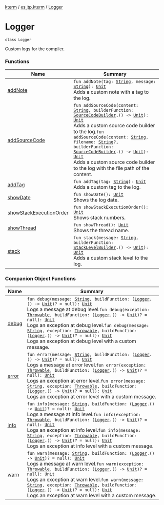 [kterm](../../index.md) / [es.jtp.kterm](../index.md) / [Logger](./index.md)

# Logger

`class Logger`

Custom logs for the compiler.

### Functions

| Name | Summary |
|---|---|
| [addNote](add-note.md) | `fun addNote(tag: `[`String`](https://kotlinlang.org/api/latest/jvm/stdlib/kotlin/-string/index.html)`, message: `[`String`](https://kotlinlang.org/api/latest/jvm/stdlib/kotlin/-string/index.html)`): `[`Unit`](https://kotlinlang.org/api/latest/jvm/stdlib/kotlin/-unit/index.html)<br>Adds a custom note with a tag to the log. |
| [addSourceCode](add-source-code.md) | `fun addSourceCode(content: `[`String`](https://kotlinlang.org/api/latest/jvm/stdlib/kotlin/-string/index.html)`, builderFunction: `[`SourceCodeBuilder`](../../es.jtp.kterm.logger/-source-code-builder/index.md)`.() -> `[`Unit`](https://kotlinlang.org/api/latest/jvm/stdlib/kotlin/-unit/index.html)`): `[`Unit`](https://kotlinlang.org/api/latest/jvm/stdlib/kotlin/-unit/index.html)<br>Adds a custom source code builder to the log.`fun addSourceCode(content: `[`String`](https://kotlinlang.org/api/latest/jvm/stdlib/kotlin/-string/index.html)`, filename: `[`String`](https://kotlinlang.org/api/latest/jvm/stdlib/kotlin/-string/index.html)`?, builderFunction: `[`SourceCodeBuilder`](../../es.jtp.kterm.logger/-source-code-builder/index.md)`.() -> `[`Unit`](https://kotlinlang.org/api/latest/jvm/stdlib/kotlin/-unit/index.html)`): `[`Unit`](https://kotlinlang.org/api/latest/jvm/stdlib/kotlin/-unit/index.html)<br>Adds a custom source code builder to the log with the file path of the content. |
| [addTag](add-tag.md) | `fun addTag(tag: `[`String`](https://kotlinlang.org/api/latest/jvm/stdlib/kotlin/-string/index.html)`): `[`Unit`](https://kotlinlang.org/api/latest/jvm/stdlib/kotlin/-unit/index.html)<br>Adds a custom tag to the log. |
| [showDate](show-date.md) | `fun showDate(): `[`Unit`](https://kotlinlang.org/api/latest/jvm/stdlib/kotlin/-unit/index.html)<br>Shows the log date. |
| [showStackExecutionOrder](show-stack-execution-order.md) | `fun showStackExecutionOrder(): `[`Unit`](https://kotlinlang.org/api/latest/jvm/stdlib/kotlin/-unit/index.html)<br>Shows stack numbers. |
| [showThread](show-thread.md) | `fun showThread(): `[`Unit`](https://kotlinlang.org/api/latest/jvm/stdlib/kotlin/-unit/index.html)<br>Shows the thread name. |
| [stack](stack.md) | `fun stack(message: `[`String`](https://kotlinlang.org/api/latest/jvm/stdlib/kotlin/-string/index.html)`, builderFunction: `[`StackLevelBuilder`](../../es.jtp.kterm.logger/-stack-level-builder/index.md)`.() -> `[`Unit`](https://kotlinlang.org/api/latest/jvm/stdlib/kotlin/-unit/index.html)`): `[`Unit`](https://kotlinlang.org/api/latest/jvm/stdlib/kotlin/-unit/index.html)<br>Adds a custom stack level to the log. |

### Companion Object Functions

| Name | Summary |
|---|---|
| [debug](debug.md) | `fun debug(message: `[`String`](https://kotlinlang.org/api/latest/jvm/stdlib/kotlin/-string/index.html)`, buildFunction: (`[`Logger`](./index.md)`.() -> `[`Unit`](https://kotlinlang.org/api/latest/jvm/stdlib/kotlin/-unit/index.html)`)? = null): `[`Unit`](https://kotlinlang.org/api/latest/jvm/stdlib/kotlin/-unit/index.html)<br>Logs a message at debug level.`fun debug(exception: `[`Throwable`](https://kotlinlang.org/api/latest/jvm/stdlib/kotlin/-throwable/index.html)`, buildFunction: (`[`Logger`](./index.md)`.() -> `[`Unit`](https://kotlinlang.org/api/latest/jvm/stdlib/kotlin/-unit/index.html)`)? = null): `[`Unit`](https://kotlinlang.org/api/latest/jvm/stdlib/kotlin/-unit/index.html)<br>Logs an exception at debug level.`fun debug(message: `[`String`](https://kotlinlang.org/api/latest/jvm/stdlib/kotlin/-string/index.html)`, exception: `[`Throwable`](https://kotlinlang.org/api/latest/jvm/stdlib/kotlin/-throwable/index.html)`, buildFunction: (`[`Logger`](./index.md)`.() -> `[`Unit`](https://kotlinlang.org/api/latest/jvm/stdlib/kotlin/-unit/index.html)`)? = null): `[`Unit`](https://kotlinlang.org/api/latest/jvm/stdlib/kotlin/-unit/index.html)<br>Logs an exception at debug level with a custom message. |
| [error](error.md) | `fun error(message: `[`String`](https://kotlinlang.org/api/latest/jvm/stdlib/kotlin/-string/index.html)`, buildFunction: (`[`Logger`](./index.md)`.() -> `[`Unit`](https://kotlinlang.org/api/latest/jvm/stdlib/kotlin/-unit/index.html)`)? = null): `[`Unit`](https://kotlinlang.org/api/latest/jvm/stdlib/kotlin/-unit/index.html)<br>Logs a message at error level.`fun error(exception: `[`Throwable`](https://kotlinlang.org/api/latest/jvm/stdlib/kotlin/-throwable/index.html)`, buildFunction: (`[`Logger`](./index.md)`.() -> `[`Unit`](https://kotlinlang.org/api/latest/jvm/stdlib/kotlin/-unit/index.html)`)? = null): `[`Unit`](https://kotlinlang.org/api/latest/jvm/stdlib/kotlin/-unit/index.html)<br>Logs an exception at error level.`fun error(message: `[`String`](https://kotlinlang.org/api/latest/jvm/stdlib/kotlin/-string/index.html)`, exception: `[`Throwable`](https://kotlinlang.org/api/latest/jvm/stdlib/kotlin/-throwable/index.html)`, buildFunction: (`[`Logger`](./index.md)`.() -> `[`Unit`](https://kotlinlang.org/api/latest/jvm/stdlib/kotlin/-unit/index.html)`)? = null): `[`Unit`](https://kotlinlang.org/api/latest/jvm/stdlib/kotlin/-unit/index.html)<br>Logs an exception at error level with a custom message. |
| [info](info.md) | `fun info(message: `[`String`](https://kotlinlang.org/api/latest/jvm/stdlib/kotlin/-string/index.html)`, buildFunction: (`[`Logger`](./index.md)`.() -> `[`Unit`](https://kotlinlang.org/api/latest/jvm/stdlib/kotlin/-unit/index.html)`)? = null): `[`Unit`](https://kotlinlang.org/api/latest/jvm/stdlib/kotlin/-unit/index.html)<br>Logs a message at info level.`fun info(exception: `[`Throwable`](https://kotlinlang.org/api/latest/jvm/stdlib/kotlin/-throwable/index.html)`, buildFunction: (`[`Logger`](./index.md)`.() -> `[`Unit`](https://kotlinlang.org/api/latest/jvm/stdlib/kotlin/-unit/index.html)`)? = null): `[`Unit`](https://kotlinlang.org/api/latest/jvm/stdlib/kotlin/-unit/index.html)<br>Logs an exception at info level.`fun info(message: `[`String`](https://kotlinlang.org/api/latest/jvm/stdlib/kotlin/-string/index.html)`, exception: `[`Throwable`](https://kotlinlang.org/api/latest/jvm/stdlib/kotlin/-throwable/index.html)`, buildFunction: (`[`Logger`](./index.md)`.() -> `[`Unit`](https://kotlinlang.org/api/latest/jvm/stdlib/kotlin/-unit/index.html)`)? = null): `[`Unit`](https://kotlinlang.org/api/latest/jvm/stdlib/kotlin/-unit/index.html)<br>Logs an exception at info level with a custom message. |
| [warn](warn.md) | `fun warn(message: `[`String`](https://kotlinlang.org/api/latest/jvm/stdlib/kotlin/-string/index.html)`, buildFunction: (`[`Logger`](./index.md)`.() -> `[`Unit`](https://kotlinlang.org/api/latest/jvm/stdlib/kotlin/-unit/index.html)`)? = null): `[`Unit`](https://kotlinlang.org/api/latest/jvm/stdlib/kotlin/-unit/index.html)<br>Logs a message at warn level.`fun warn(exception: `[`Throwable`](https://kotlinlang.org/api/latest/jvm/stdlib/kotlin/-throwable/index.html)`, buildFunction: (`[`Logger`](./index.md)`.() -> `[`Unit`](https://kotlinlang.org/api/latest/jvm/stdlib/kotlin/-unit/index.html)`)? = null): `[`Unit`](https://kotlinlang.org/api/latest/jvm/stdlib/kotlin/-unit/index.html)<br>Logs an exception at warn level.`fun warn(message: `[`String`](https://kotlinlang.org/api/latest/jvm/stdlib/kotlin/-string/index.html)`, exception: `[`Throwable`](https://kotlinlang.org/api/latest/jvm/stdlib/kotlin/-throwable/index.html)`, buildFunction: (`[`Logger`](./index.md)`.() -> `[`Unit`](https://kotlinlang.org/api/latest/jvm/stdlib/kotlin/-unit/index.html)`)? = null): `[`Unit`](https://kotlinlang.org/api/latest/jvm/stdlib/kotlin/-unit/index.html)<br>Logs an exception at warn level with a custom message. |
